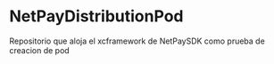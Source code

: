 # NetPayDistributionPod
Repositorio que aloja el xcframework de NetPaySDK como prueba de creacion de pod
